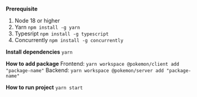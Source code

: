 **Prerequisite**

1.  Node 18 or higher
2.  Yarn `npm install -g yarn`
3.  Typesript `npm install -g typescript`
4.  Concurrently `npm install -g concurrently`

**Install dependencies**
`yarn`

**How to add package**
Frontend: `yarn workspace @pokemon/client add "package-name"`
Backend: `yarn workspace @pokemon/server add "package-name"`

**How to run project**
`yarn start`
